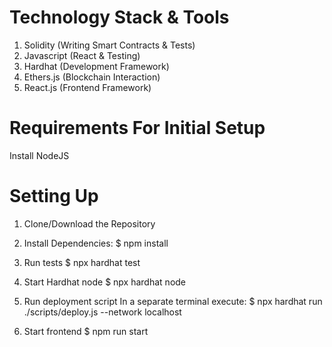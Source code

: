# Technology Stack & Tools

1. Solidity (Writing Smart Contracts & Tests)
2. Javascript (React & Testing)
3. Hardhat (Development Framework)
4. Ethers.js (Blockchain Interaction)
5. React.js (Frontend Framework)

# Requirements For Initial Setup
Install NodeJS

# Setting Up
1. Clone/Download the Repository

2. Install Dependencies:
$ npm install

3. Run tests
$ npx hardhat test

4. Start Hardhat node
$ npx hardhat node

5. Run deployment script
In a separate terminal execute: $ npx hardhat run ./scripts/deploy.js --network localhost

6. Start frontend
$ npm run start
